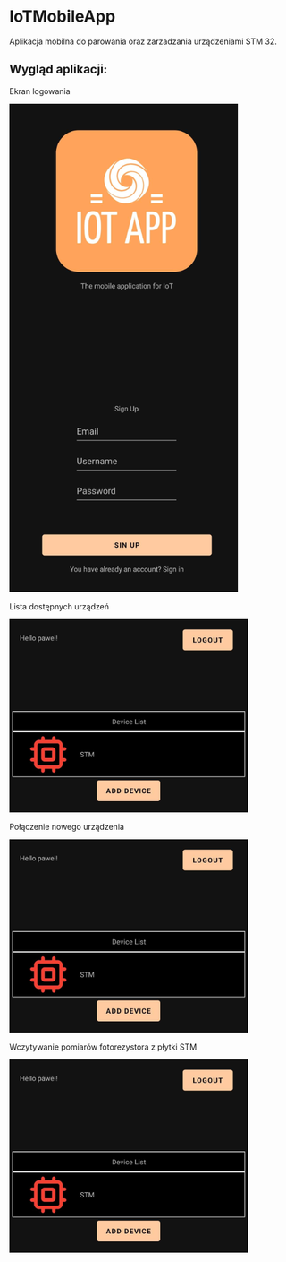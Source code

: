 # IoTMobileApp

Aplikacja mobilna do parowania oraz zarzadzania urządzeniami STM 32.

## Wygląd aplikacji:

Ekran logowania

![App Screenshot](https://github.com/Azuyuto/IoTMobileApp/blob/master/images/img1.PNG)

Lista dostępnych urządzeń

![App Screenshot](https://github.com/Azuyuto/IoTMobileApp/blob/master/images/img2.PNG)

Połączenie nowego urządzenia

![App Screenshot](https://github.com/Azuyuto/IoTMobileApp/blob/master/images/img2.PNG)

Wczytywanie pomiarów fotorezystora z płytki STM

![App Screenshot](https://github.com/Azuyuto/IoTMobileApp/blob/master/images/img2.PNG)
